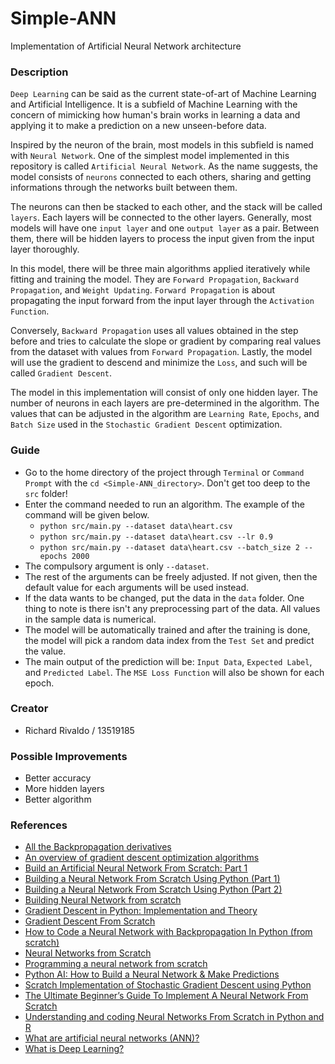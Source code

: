 # Simple-ANN

Implementation of Artificial Neural Network architecture

### Description

`Deep Learning` can be said as the current state-of-art of Machine Learning and Artificial Intelligence. It is a subfield of Machine Learning with the concern of mimicking how human's brain works in learning a data and applying it to make a prediction on a new unseen-before data.

Inspired by the neuron of the brain, most models in this subfield is named with `Neural Network`. One of the simplest model implemented in this repository is called `Artificial Neural Network`. As the name suggests, the model consists of `neurons` connected to each others, sharing and getting informations through the networks built between them.

The neurons can then be stacked to each other, and the stack will be called `layers`. Each layers will be connected to the other layers. Generally, most models will have one `input layer` and one `output layer` as a pair. Between them, there will be hidden layers to process the input given from the input layer thoroughly.

In this model, there will be three main algorithms applied iteratively while fitting and training the model. They are `Forward Propagation`, `Backward Propagation`, and `Weight Updating`. `Forward Propagation` is about propagating the input forward from the input layer through the `Activation Function`.

Conversely, `Backward Propagation` uses all values obtained in the step before and tries to calculate the slope or gradient by comparing real values from the dataset with values from `Forward Propagation`. Lastly, the model will use the gradient to descend and minimize the `Loss`, and such will be called `Gradient Descent`.

The model in this implementation will consist of only one hidden layer. The number of neurons in each layers are pre-determined in the algorithm. The values that can be adjusted in the algorithm are `Learning Rate`, `Epochs`, and `Batch Size` used in the `Stochastic Gradient Descent` optimization.

### Guide

-   Go to the home directory of the project through `Terminal` or `Command Prompt` with the `cd <Simple-ANN_directory>`. Don't get too deep to the `src` folder!
-   Enter the command needed to run an algorithm. The example of the command will be given below.
    -   `python src/main.py --dataset data\heart.csv`
    -   `python src/main.py --dataset data\heart.csv --lr 0.9`
    -   `python src/main.py --dataset data\heart.csv --batch_size 2 --epochs 2000`
-   The compulsory argument is only `--dataset`.
-   The rest of the arguments can be freely adjusted. If not given, then the default value for each arguments will be used instead.
-   If the data wants to be changed, put the data in the `data` folder. One thing to note is there isn't any preprocessing part of the data. All values in the sample data is numerical.
-   The model will be automatically trained and after the training is done, the model will pick a random data index from the `Test Set` and predict the value.
-   The main output of the prediction will be: `Input Data`, `Expected Label`, and `Predicted Label`. The `MSE Loss Function` will also be shown for each epoch.

### Creator

-   Richard Rivaldo / 13519185

### Possible Improvements

-   Better accuracy
-   More hidden layers
-   Better algorithm

### References

-   [All the Backpropagation derivatives](https://medium.com/@pdquant/all-the-backpropagation-derivatives-d5275f727f60)
-   [An overview of gradient descent optimization algorithms](https://ruder.io/optimizing-gradient-descent/index.html#shufflingandcurriculumlearning)
-   [Build an Artificial Neural Network From Scratch: Part 1](https://www.kdnuggets.com/2019/11/build-artificial-neural-network-scratch-part-1.html)
-   [Building a Neural Network From Scratch Using Python (Part 1)](https://heartbeat.fritz.ai/building-a-neural-network-from-scratch-using-python-part-1-6d399df8d432)
-   [Building a Neural Network From Scratch Using Python (Part 2)](https://heartbeat.fritz.ai/building-a-neural-network-from-scratch-using-python-part-2-testing-the-network-c1f0c1c9cbb0)
-   [Building Neural Network from scratch](https://towardsdatascience.com/building-neural-network-from-scratch-9c88535bf8e9)
-   [Gradient Descent in Python: Implementation and Theory](https://stackabuse.com/gradient-descent-in-python-implementation-and-theory)
-   [Gradient Descent From Scratch](https://towardsdatascience.com/gradient-descent-from-scratch-e8b75fa986cc)
-   [How to Code a Neural Network with Backpropagation In Python (from scratch)](https://machinelearningmastery.com/implement-backpropagation-algorithm-scratch-python/)
-   [Neural Networks from Scratch](https://github.com/nishanthballal-9/Neural-Networks-from-scratch)
-   [Programming a neural network from scratch](https://www.ritchievink.com/blog/2017/07/10/programming-a-neural-network-from-scratch/)
-   [Python AI: How to Build a Neural Network & Make Predictions](https://realpython.com/python-ai-neural-network/)
-   [Scratch Implementation of Stochastic Gradient Descent using Python](http://binaryplanet.org/2020/04/scratch-implementation-of-stochastic-gradient-descent-using-python/)
-   [The Ultimate Beginner’s Guide To Implement A Neural Network From Scratch](https://towardsdatascience.com/the-ultimate-beginners-guide-to-implement-a-neural-network-from-scratch-cf7d52d91e00)
-   [Understanding and coding Neural Networks From Scratch in Python and R](https://www.analyticsvidhya.com/blog/2020/07/neural-networks-from-scratch-in-python-and-r/?#)
-   [What are artificial neural networks (ANN)?](https://bdtechtalks.com/2019/08/05/what-is-artificial-neural-network-ann/)
-   [What is Deep Learning?](https://machinelearningmastery.com/what-is-deep-learning/)
